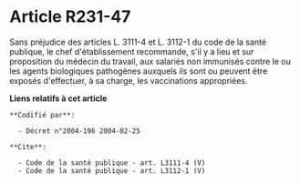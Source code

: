 # Article R231-47

Sans préjudice des articles L. 3111-4 et L. 3112-1 du code de la santé publique, le chef d'établissement recommande, s'il y a
lieu et sur proposition du médecin du travail, aux salariés non immunisés contre le ou les agents biologiques pathogènes
auxquels ils sont ou peuvent être exposés d'effectuer, à sa charge, les vaccinations appropriées.

**Liens relatifs à cet article**

	**Codifié par**:

	  - Décret n°2004-196 2004-02-25

	**Cite**:

	  - Code de la santé publique - art. L3111-4 (V)
	  - Code de la santé publique - art. L3112-1 (V)
